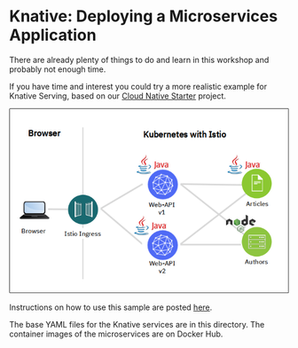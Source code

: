 # Knative: Deploying a Microservices Application

There are already plenty of things to do and learn in this workshop and probably not enough time.

If you have time and interest you could try a more realistic example for Knative Serving, based on our [Cloud Native Starter](https://github.com/IBM/cloud-native-starter) project. 

![cloudnativestarter architecture](cloudnativestarter-architecture.png)

Instructions on how to use this sample are posted [here](https://haralduebele.blog/2020/07/02/knative-example-deploying-a-microservices-application/).

The base YAML files for the Knative services are in this directory. The container images of the microservices are on Docker Hub.
